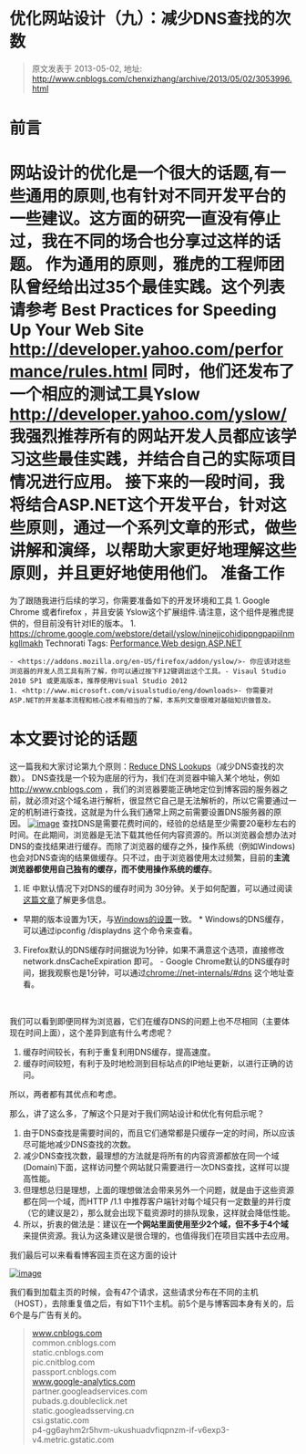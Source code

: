 # 优化网站设计（九）：减少DNS查找的次数 
> 原文发表于 2013-05-02, 地址: http://www.cnblogs.com/chenxizhang/archive/2013/05/02/3053996.html 


前言
==

 网站设计的优化是一个很大的话题,有一些通用的原则,也有针对不同开发平台的一些建议。这方面的研究一直没有停止过，我在不同的场合也分享过这样的话题。 作为通用的原则，雅虎的工程师团队曾经给出过35个最佳实践。这个列表请参考 Best Practices for Speeding Up Your Web Site  <http://developer.yahoo.com/performance/rules.html> 同时，他们还发布了一个相应的测试工具Yslow <http://developer.yahoo.com/yslow/> 我强烈推荐所有的网站开发人员都应该学习这些最佳实践，并结合自己的实际项目情况进行应用。 接下来的一段时间，我将结合ASP.NET这个开发平台，针对这些原则，通过一个系列文章的形式，做些讲解和演绎，以帮助大家更好地理解这些原则，并且更好地使用他们。 准备工作
====

 为了跟随我进行后续的学习，你需要准备如下的开发环境和工具 1. Google Chrome 或者firefox ，并且安装 Yslow这个扩展组件.请注意，这个组件是雅虎提供的，但目前没有针对IE的版本。
	1. <https://chrome.google.com/webstore/detail/yslow/ninejjcohidippngpapiilnmkgllmakh> Technorati Tags: [Performance](http://technorati.com/tags/Performance),[Web design](http://technorati.com/tags/Web+design),[ASP.NET](http://technorati.com/tags/ASP.NET)
	
	- <https://addons.mozilla.org/en-US/firefox/addon/yslow/>- 你应该对这些浏览器的开发人员工具有所了解，你可以通过按下F12键调出这个工具。- Visaul Studio 2010 SP1 或更高版本，推荐使用Visual Studio 2012
	1. <http://www.microsoft.com/visualstudio/eng/downloads>- 你需要对ASP.NET的开发基本流程和核心技术有相当的了解，本系列文章很难对基础知识做普及。

 本文要讨论的话题
========

 这一篇我和大家讨论第九个原则：[Reduce DNS Lookups](http://developer.yahoo.com/performance/rules.html#dns_lookups)（减少DNS查找的次数）。 DNS查找是一个较为底层的行为，我们在浏览器中输入某个地址，例如<http://www.cnblogs.com> ，我们的浏览器要能正确地定位到博客园的服务器之前，就必须对这个域名进行解析，很显然它自己是无法解析的，所以它需要通过一定的机制进行查找，这就是为什么我们通常上网之前需要设置DNS服务器的原因。 [![image](http://images.cnitblog.com/blog/9072/201305/02084621-c8770d0de7f945f482844db2ecb577db.png "image")](http://images.cnitblog.com/blog/9072/201305/02084620-1b1514fad0b04ca78d43d1005cabef67.png) 查找DNS是需要花费时间的，经验的总结是至少需要20毫秒左右的时间。在此期间，浏览器是无法下载其他任何内容资源的。所以浏览器会想办法对DNS的查找结果进行缓存。而除了浏览器的缓存之外，操作系统（例如Windows)也会对DNS查询的结果做缓存。只不过，由于浏览器使用太过频繁，目前的**主流浏览器都使用自己独有的缓存，而不使用操作系统的缓存**。

 1. IE 中默认情况下对DNS的缓存时间为 30分钟。关于如何配置，可以通过阅读[这篇文章](http://support.microsoft.com/kb/263558)了解更多信息。
* 早期的版本设置为1天，与[Windows的设置](http://technet.microsoft.com/en-us/library/cc959517.aspx)一致。 * Windows的DNS缓存，可以通过ipconfig /displaydns 这个命令来查看。

3. Firefox默认的DNS缓存时间据说为1分钟，如果不满意这个选项，直接修改 network.dnsCacheExpiration 即可。 - Google Chrome默认的DNS缓存时间，据我观察也是1分钟，可以通过<chrome://net-internals/#dns> 这个地址查看。

  

 我们可以看到即便同样为浏览器，它们在缓存DNS的问题上也不尽相同（主要体现在时间上面），这个差异到底有什么考虑呢？

 1. 缓存时间较长，有利于重复利用DNS缓存，提高速度。
2. 缓存时间较短，有利于及时地检测到目标站点的IP地址更新，以进行正确的访问。

 所以，两者都有其优点和考虑。

 那么，讲了这么多，了解这个只是对于我们网站设计和优化有何启示呢？

 1. 由于DNS查找是需要时间的，而且它们通常都是只缓存一定的时间，所以应该尽可能地减少DNS查找的次数。
2. 减少DNS查找次数，最理想的方法就是将所有的内容资源都放在同一个域(Domain)下面，这样访问整个网站就只需要进行一次DNS查找，这样可以提高性能。
3. 但理想总归是理想，上面的理想做法会带来另外一个问题，就是由于这些资源都在同一个域，而HTTP /1.1 中推荐客户端针对每个域只有一定数量的并行度（它的建议是2），那么就会出现下载资源时的排队现象，这样就会降低性能。
4. 所以，折衷的做法是：建议在**一个网站里面使用至少2个域，但不多于4个域**来提供资源。我认为这条建议是很合理的，也值得我们在项目实践中去应用。

 我们最后可以来看看博客园主页在这方面的设计

 [![image](http://images.cnitblog.com/blog/9072/201305/02084631-e4bddd166acf4dd1aaa4fbae9cc6270f.png "image")](http://images.cnitblog.com/blog/9072/201305/02084629-0c89c8e9611e4153ac5129ac26c6b4b6.png)

 我们看到加载主页的时候，会有47个请求，这些请求分布在不同的主机（HOST），去除重复值之后，有如下11个主机。前5个是与博客园本身有关的，后6个是与广告有关的。

 
>  www.cnblogs.com  
> common.cnblogs.com  
> static.cnblogs.com  
> pic.cnitblog.com  
> passport.cnblogs.com  
> www.google-analytics.com  
> partner.googleadservices.com  
> pubads.g.doubleclick.net  
> static.googleadsserving.cn  
> csi.gstatic.com  
> p4-gg6ayhm2r5hvm-ukushuadvfiqpnzm-if-v6exp3-v4.metric.gstatic.com
> 
> 





















